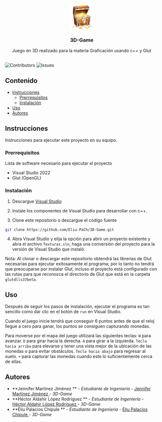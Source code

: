 <br/>
<p align="center">
  <a href="https://github.com/Eliu-PaCh/3D-Game">
    <img src="desc/logo.jpg" alt="Logo" width="80" height="80">
  </a>

  <h3 align="center">3D-Game</h3>

  <p align="center">
    Juego en 3D realizado para la materia Graficación usando c++ y Glut
    <br/>
    <br/>
  </p>
</p>

![Contributors](https://img.shields.io/github/contributors/Eliu-PaCh/3D-Game?color=dark-green) ![Issues](https://img.shields.io/github/issues/Eliu-PaCh/3D-Game) 

## Contenido

* [Instrucciones](#Instrucciones)
  * [Prerrequisitos](#Prerrequisitos)
  * [Instalación](#Instalación)
* [Uso](#Uso)
* [Autores](#Autores)

## Instrucciones

Instrucciones para ejecutar este proyecto en su equipo.

### Prerrequisitos

Lista de software necesario para ejecutar el proyecto

* Visual Studio 2022
* Glut (OpenGL)





### Instalación

1. Descargue [Visual Studio](https://visualstudio.microsoft.com/es/downloads/)

2. Instale los componentes de Visual Studio para desarrollar con c++.

3. Clone este repositorio o descargue el código fuente

```sh
git clone https://github.com/Eliu-PaCh/3D-Game.git
```

4. Abra Visual Studio y elija la opción para abrir un proyecto existente y abra el archivo `Texturas.sln`, haga una conversión del proyecto para la versión de Visual Studio que instaló.

Nota: Al clonar o descargar este repositorio obtendrá las librerías de Glut necesarias para ejecutar exitosamente el programa; por lo tanto no tendrá que preocuparse por instalar Glut, incluso el proyecto está configurado con las rutas para que reconozca el directorio de Glut que está en la carpeta `glutdlls37beta`.

## Uso

Después de seguir los pasos de instalación, ejecutar el programa es tan sencillo como dar clic en el botón de `run` en Visual Studio.

Cuando el juego inicie tendrá que conseguir 6 puntos antes de que el reloj llegue a cero para ganar, los puntos se consiguen capturando monedas.

Para moverse por el mapa del juego utilizará las siguientes teclas:
`W` para avanzar.
`D` para girar hacia la derecha.
`A` para girar a la izquierda.
`Tecla hacia arriba` para elevarse y tener una vista mejor de la ubicación de las monedas o para evitar obstáculos.
 `Tecla hacia abajo` para regresar al suelo.
`+` para capturar las monedas cuando este lo suficientemente cerca de ellas.



## Autores

* **Jennifer Martínez Jiménez ** - *Estudiante de Ingeniería* - [Jennifer Martínez Jiménez ](https://github.com/) - *3D-Game*
* **Héctor Aldahir López Rodríguez ** - *Estudiante de Ingeniería* - [Héctor Aldahir López Rodríguez ](https://github.com/) - *3D-Game*
* **Eliu Palacios Chipule ** - *Estudiante de Ingeniería* - [Eliu Palacios Chipule ](https://github.com/Eliu-PaCh/) - *3D-Game*

